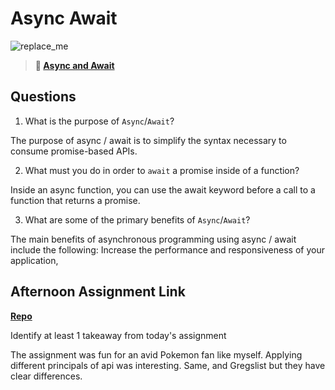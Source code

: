 # Async Await

![replace_me](https://codeworks.blob.core.windows.net/public/assets/img/illustrations/placeholder.svg)

> **📖 [Async and Await](https://codeworksacademy.com/fs-student-guide/resources/wk4/03-Async-Await)**

## Questions

1. What is the purpose of `Async`/`Await`?

The purpose of async / await is to simplify the syntax necessary to consume promise-based APIs.

2. What must you do in order to  `await` a promise inside of a function?

Inside an async function, you can use the await keyword before a call to a function that returns a promise.

3. What are some of the primary benefits of `Async`/`Await`?

The main benefits of asynchronous programming using async / await include the following: Increase the performance and responsiveness of your application,

## Afternoon Assignment Link

**[Repo](https://github.com/Miles-Collins/whosThatPokemon)**

Identify at least 1 takeaway from today's assignment

The assignment was fun for an avid Pokemon fan like myself. Applying different principals of api was interesting. Same, and Gregslist but they have clear differences.